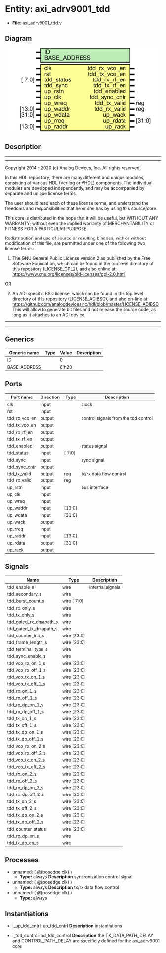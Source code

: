 # Entity: axi_adrv9001_tdd

- **File**: axi_adrv9001_tdd.v
## Diagram

![Diagram](axi_adrv9001_tdd.svg "Diagram")
## Description

 ***************************************************************************
 ***************************************************************************
 Copyright 2014 - 2020 (c) Analog Devices, Inc. All rights reserved.

 In this HDL repository, there are many different and unique modules, consisting
 of various HDL (Verilog or VHDL) components. The individual modules are
 developed independently, and may be accompanied by separate and unique license
 terms.

 The user should read each of these license terms, and understand the
 freedoms and responsibilities that he or she has by using this source/core.

 This core is distributed in the hope that it will be useful, but WITHOUT ANY
 WARRANTY; without even the implied warranty of MERCHANTABILITY or FITNESS FOR
 A PARTICULAR PURPOSE.

 Redistribution and use of source or resulting binaries, with or without modification
 of this file, are permitted under one of the following two license terms:

   1. The GNU General Public License version 2 as published by the
      Free Software Foundation, which can be found in the top level directory
      of this repository (LICENSE_GPL2), and also online at:
      <https://www.gnu.org/licenses/old-licenses/gpl-2.0.html>

 OR

   2. An ADI specific BSD license, which can be found in the top level directory
      of this repository (LICENSE_ADIBSD), and also on-line at:
      https://github.com/analogdevicesinc/hdl/blob/master/LICENSE_ADIBSD
      This will allow to generate bit files and not release the source code,
      as long as it attaches to an ADI device.

 ***************************************************************************
 ***************************************************************************

## Generics

| Generic name | Type | Value | Description |
| ------------ | ---- | ----- | ----------- |
| ID           |      | 0     |             |
| BASE_ADDRESS |      | 6'h20 |             |
## Ports

| Port name     | Direction | Type   | Description                           |
| ------------- | --------- | ------ | ------------------------------------- |
| clk           | input     |        |  clock                                |
| rst           | input     |        |                                       |
| tdd_rx_vco_en | output    |        |  control signals from the tdd control |
| tdd_tx_vco_en | output    |        |                                       |
| tdd_rx_rf_en  | output    |        |                                       |
| tdd_tx_rf_en  | output    |        |                                       |
| tdd_enabled   | output    |        |  status signal                        |
| tdd_status    | input     | [ 7:0] |                                       |
| tdd_sync      | input     |        |  sync signal                          |
| tdd_sync_cntr | output    |        |                                       |
| tdd_tx_valid  | output    | reg    |  tx/rx data flow control              |
| tdd_rx_valid  | output    | reg    |                                       |
| up_rstn       | input     |        |  bus interface                        |
| up_clk        | input     |        |                                       |
| up_wreq       | input     |        |                                       |
| up_waddr      | input     | [13:0] |                                       |
| up_wdata      | input     | [31:0] |                                       |
| up_wack       | output    |        |                                       |
| up_rreq       | input     |        |                                       |
| up_raddr      | input     | [13:0] |                                       |
| up_rdata      | output    | [31:0] |                                       |
| up_rack       | output    |        |                                       |
## Signals

| Name                   | Type        | Description        |
| ---------------------- | ----------- | ------------------ |
| tdd_enable_s           | wire        |  internal signals  |
| tdd_secondary_s        | wire        |                    |
| tdd_burst_count_s      | wire [ 7:0] |                    |
| tdd_rx_only_s          | wire        |                    |
| tdd_tx_only_s          | wire        |                    |
| tdd_gated_rx_dmapath_s | wire        |                    |
| tdd_gated_tx_dmapath_s | wire        |                    |
| tdd_counter_init_s     | wire [23:0] |                    |
| tdd_frame_length_s     | wire [23:0] |                    |
| tdd_terminal_type_s    | wire        |                    |
| tdd_sync_enable_s      | wire        |                    |
| tdd_vco_rx_on_1_s      | wire [23:0] |                    |
| tdd_vco_rx_off_1_s     | wire [23:0] |                    |
| tdd_vco_tx_on_1_s      | wire [23:0] |                    |
| tdd_vco_tx_off_1_s     | wire [23:0] |                    |
| tdd_rx_on_1_s          | wire [23:0] |                    |
| tdd_rx_off_1_s         | wire [23:0] |                    |
| tdd_rx_dp_on_1_s       | wire [23:0] |                    |
| tdd_rx_dp_off_1_s      | wire [23:0] |                    |
| tdd_tx_on_1_s          | wire [23:0] |                    |
| tdd_tx_off_1_s         | wire [23:0] |                    |
| tdd_tx_dp_on_1_s       | wire [23:0] |                    |
| tdd_tx_dp_off_1_s      | wire [23:0] |                    |
| tdd_vco_rx_on_2_s      | wire [23:0] |                    |
| tdd_vco_rx_off_2_s     | wire [23:0] |                    |
| tdd_vco_tx_on_2_s      | wire [23:0] |                    |
| tdd_vco_tx_off_2_s     | wire [23:0] |                    |
| tdd_rx_on_2_s          | wire [23:0] |                    |
| tdd_rx_off_2_s         | wire [23:0] |                    |
| tdd_rx_dp_on_2_s       | wire [23:0] |                    |
| tdd_rx_dp_off_2_s      | wire [23:0] |                    |
| tdd_tx_on_2_s          | wire [23:0] |                    |
| tdd_tx_off_2_s         | wire [23:0] |                    |
| tdd_tx_dp_on_2_s       | wire [23:0] |                    |
| tdd_tx_dp_off_2_s      | wire [23:0] |                    |
| tdd_counter_status     | wire [23:0] |                    |
| tdd_rx_dp_en_s         | wire        |                    |
| tdd_tx_dp_en_s         | wire        |                    |
## Processes
- unnamed: ( @(posedge clk) )
  - **Type:** always
**Description**
 syncronization control signal 
- unnamed: ( @(posedge clk) )
  - **Type:** always
**Description**
 tx/rx data flow control 
- unnamed: ( @(posedge clk) )
  - **Type:** always
## Instantiations

- i_up_tdd_cntrl: up_tdd_cntrl
**Description**
 instantiations

- i_tdd_control: ad_tdd_control
**Description**
 the TX_DATA_PATH_DELAY and CONTROL_PATH_DELAY are specificly defined
 for the axi_adrv9001 core

